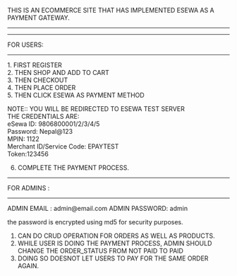 THIS IS AN ECOMMERCE SITE THAT HAS IMPLEMENTED ESEWA AS A PAYMENT GATEWAY.
<hr>
<hr>
FOR USERS:
<hr>
1. FIRST REGISTER<br>
2. THEN SHOP AND ADD TO CART<br>
3. THEN CHECKOUT<br>
4. THEN PLACE ORDER<br>
5. THEN CLICK ESEWA AS PAYMENT METHOD<br>

   NOTE:: YOU WILL BE REDIRECTED TO ESEWA TEST SERVER<br>
   THE CREDENTIALS ARE:<br>
   eSewa ID: 9806800001/2/3/4/5<br>
   Password: Nepal@123<br>
   MPIN: 1122<br>
   Merchant ID/Service Code: EPAYTEST<br>
   Token:123456<br>

6. COMPLETE THE PAYMENT PROCESS.<br>


<hr>
FOR ADMINS : 
<hr>
ADMIN EMAIL : admin@email.com
ADMIN PASSWORD:  admin

the password is encrypted using md5 for security purposes.<br>

1. CAN DO CRUD OPERATION FOR ORDERS AS WELL AS PRODUCTS.<br>
2. WHILE USER IS DOING THE PAYMENT PROCESS, ADMIN SHOULD CHANGE THE ORDER_STATUS FROM NOT PAID TO PAID<br>
3. DOING SO DOESNOT LET USERS TO PAY FOR THE SAME ORDER AGAIN.<br>

